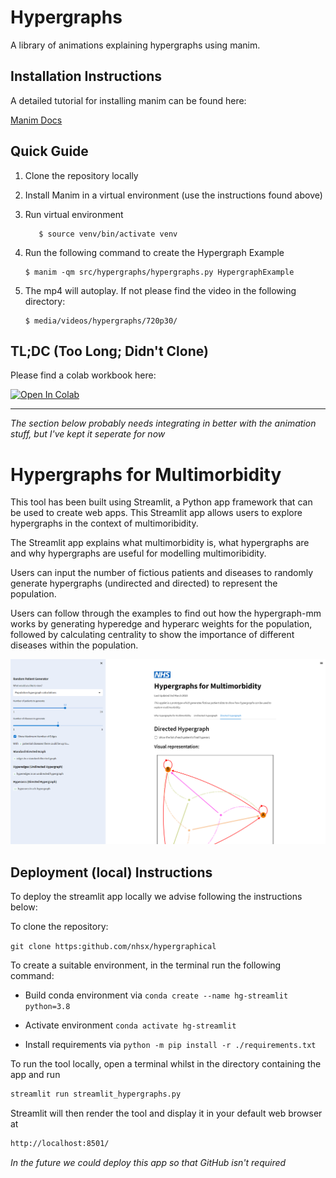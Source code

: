 # Hypergraphs

A library of animations explaining hypergraphs using manim.


## Installation Instructions

A detailed tutorial for installing manim can be found here:

[Manim Docs](https://docs.manim.community/en/stable/installation.html)

## Quick Guide

1. Clone the repository locally
2. Install Manim in a virtual environment (use the instructions found above)
3. Run virtual environment
   
   ```
      $ source venv/bin/activate venv
   ```
   
4. Run the following command to create the Hypergraph Example

    ```
    $ manim -qm src/hypergraphs/hypergraphs.py HypergraphExample
    ```
   
5. The mp4 will autoplay. If not please find the video in the following directory:

   ``` 
   $ media/videos/hypergraphs/720p30/
   
   ```

## TL;DC (Too Long; Didn't Clone)

Please find a colab workbook here:

[![Open In Colab](https://colab.research.google.com/assets/colab-badge.svg)](https://colab.research.google.com/github/nhsx/hypergraphical/blob/workbooks/hypergraph-animations.ipynb)

----------------------

_The section below probably needs integrating in better with the animation stuff, but I've kept it seperate for now_

# Hypergraphs for Multimorbidity

This tool has been built using Streamlit, a Python app framework that can be used to create web apps. This Streamlit app allows users to explore hypergraphs in the context of multimoribidity. 

The Streamlit app explains what multimorbidity is, what hypergraphs are and why hypergraphs are useful for modelling multimoribidity.

Users can input the number of fictious patients and diseases to randomly generate hypergraphs (undirected and directed) to represent the population.

Users can follow through the examples to find out how the hypergraph-mm works by generating hyperedge and hyperarc weights for the population, followed by calculating centrality to show the importance of different diseases within the population. 

![Hypergraphs for Multimoribidity Tool](/images/streamlit_screenshot.PNG)

## Deployment (local) Instructions

To deploy the streamlit app locally we advise following the instructions below:

To clone the repository:

`git clone https:github.com/nhsx/hypergraphical`

To create a suitable environment, in the terminal run the following command:

* Build conda environment via `conda create --name hg-streamlit python=3.8`

* Activate environment `conda activate hg-streamlit`

* Install requirements via `python -m pip install -r ./requirements.txt`

To run the tool locally, open a terminal whilst in the directory containing the app and run

```bash
streamlit run streamlit_hypergraphs.py
```

Streamlit will then render the tool and display it in your default web browser at

```bash
http://localhost:8501/
```

_In the future we could deploy this app so that GitHub isn't required_